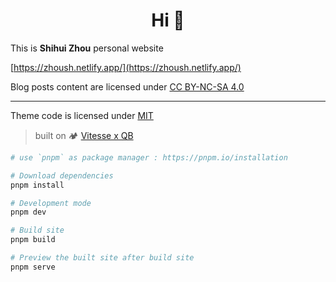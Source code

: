 <h1 align="center">Hi 🤗</h1>

This is **Shihui Zhou** personal website

[https://zhoush.netlify.app/](https://zhoush.netlify.app/)

Blog posts content are licensed under [CC BY-NC-SA 4.0](https://creativecommons.org/licenses/by-nc/4.0/)

---

Theme code is licensed under [MIT](/LICENSE)

> built on 🏕 [Vitesse x QB](https://vitesse-qb.netlify.app/)

```sh
# use `pnpm` as package manager : https://pnpm.io/installation

# Download dependencies
pnpm install

# Development mode
pnpm dev

# Build site
pnpm build

# Preview the built site after build site
pnpm serve
```
